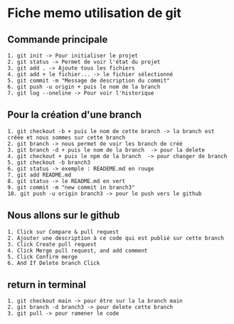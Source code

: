 # Fiche memo utilisation de git

## Commande principale 

    1. git init -> Pour initialiser le projet
    2. git status -> Permet de voir l'état du projet
    3. git add . -> Ajoute tous les fichiers
    4. git add + le fichier... -> le fichier sélectionné
    5. git commit -m "Message de description du commit"
    6. git push -u origin + puis le nom de la branch 
    7. git log --oneline -> Pour voir l'historique


## Pour la création d'une branch

    1. git checkout -b + puis le nom de cette branch -> la branch est créée et nous sommes sur cette branch
    2. git branch -> nous permet de voir les branch de créé
    3. git branch -d + puis le nom de la branch  -> pour la delete
    4. git checkout + puis le npm de la branch  -> pour changer de branch
    5. git checkout -b branch3
    6. git status -> exemple : READEME.md en rouge
    7. git add README.md
    8. git status -> le README.md en vert
    9. git commit -m "new commit in branch3"
    10. git push -u origin branch3 -> pour le push vers le github


## Nous allons sur le github

    1. Click sur Compare & pull request
    2. Ajouter une description à ce code qui est publié sur cette branch
    3. Click Create pull request
    4. Click Merge pull request, and add comment
    5. Click Confirm merge 
    6. And If Delete branch Click


## return in terminal
    1. git checkout main -> pour être sur la la branch main
    2. git branch -d branch3 -> pour delete cette branch
    3. git pull -> pour ramener le code